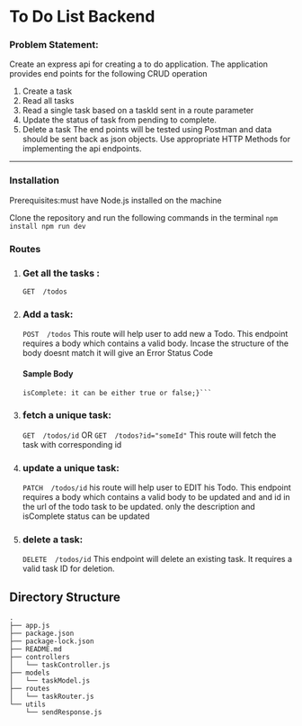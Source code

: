 # To Do List Backend

### Problem Statement:
Create an express api for creating a to do application. The application provides end points for the following CRUD operation
1. Create a task
2. Read all tasks
3. Read a single task based on a taskId sent in a route parameter
4. Update the status of task from pending to complete.
5. Delete a task
The end points will be tested using Postman and data should be sent back as json objects. Use appropriate HTTP Methods for implementing the api endpoints.

-------------------------------
### Installation
Prerequisites:must have Node.js installed on the machine

Clone the repository and run the following commands in the terminal
`npm install
npm run dev`

### Routes 
1. ### Get all the tasks :
     `GET  /todos`
        <!-- This route will fetch all the tasks using paging concept.  -->
        <!--all cases handled by paging
        wont require separate query params here -->

2. ### Add a task:
    `POST  /todos`
        This route will help user to add new a Todo. 
        This endpoint requires a body which contains a valid body. Incase the structure of the body doesnt match it will give an Error Status Code
    #### Sample Body
    ```{description:sample content ; type:string;
    isComplete: it can be either true or false;}```
3. ### fetch a unique task:
     `GET  /todos/id` OR 
        `GET  /todos?id="someId"`
        This route will fetch the task with corresponding id 

4. ### update a unique task:
    `PATCH  /todos/id`
        his route will help user to EDIT his Todo. 
        This endpoint requires a body which contains a valid body  to be updated and and id in the url of the todo task to be updated. 
        only the description and isComplete status can be updated

5. ### delete a task:
    `DELETE  /todos/id`
    This endpoint will delete an existing task. It requires a valid task ID for deletion.


## Directory Structure
```
.
├── app.js
├── package.json
├── package-lock.json
├── README.md
├── controllers
│   └── taskController.js
├── models
│   └── taskModel.js
├── routes
│   └── taskRouter.js
└── utils
    └── sendResponse.js
```



